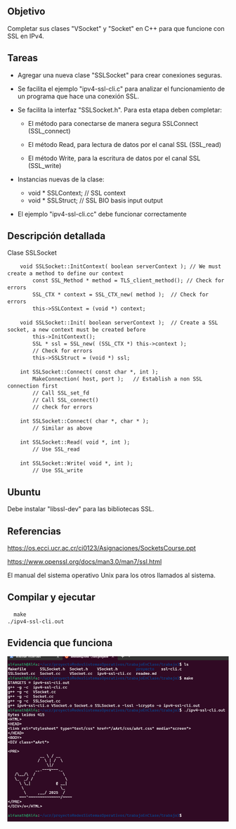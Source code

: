 ## Objetivo

Completar sus clases "VSocket" y "Socket" en C++ para que funcione con SSL en IPv4.


## Tareas

- Agregar una nueva clase "SSLSocket" para crear conexiones seguras.

- Se facilita el ejemplo "ipv4-ssl-cli.c" para analizar el funcionamiento de un programa que hace una conexión SSL.

- Se facilita la interfaz "SSLSocket.h".  Para esta etapa deben completar:
    
    - El método para conectarse de manera segura SSLConnect (SSL_connect)

    - El método Read, para lectura de datos por el canal SSL (SSL_read)

    - El método Write, para la escritura de datos por el canal SSL (SSL_write)

- Instancias nuevas de la clase:

    - void * SSLContext;	// SSL context
    - void * SSLStruct;	// SSL BIO basis input output

- El ejemplo "ipv4-ssl-cli.cc" debe funcionar correctamente


## Descripción detallada

Clase SSLSocket

        void SSLSocket::InitContext( boolean serverContext ); // We must create a method to define our context
            const SSL_Method * method = TLS_client_method(); // Check for errors
            SSL_CTX * context = SSL_CTX_new( method );  // Check for errors
            this->SSLContext = (void *) context;

        void SSLSocket::Init( boolean serverContext );	// Create a SSL socket, a new context must be created before
            this->InitContext();
            SSL * ssl = SSL_new( (SSL_CTX *) this->context );
            // Check for errors
            this->SSLStruct = (void *) ssl;

        int SSLSocket::Connect( const char *, int );
            MakeConnection( host, port );	// Establish a non SSL connection first
            // Call SSL_set_fd
            // Call SSL_connect()
            // check for errors

        int SSLSocket::Connect( char *, char * );
            // Similar as above

        int SSLSocket::Read( void *, int );
            // Use SSL_read

        int SSLSocket::Write( void *, int );
            // Use SSL_write  
    

## Ubuntu

Debe instalar "libssl-dev" para las bibliotecas SSL.

	
## Referencias

https://os.ecci.ucr.ac.cr/ci0123/Asignaciones/SocketsCourse.ppt

https://www.openssl.org/docs/man3.0/man7/ssl.html

El manual del sistema operativo Unix para los otros llamados al sistema.


## Compilar y ejecutar

      make
    ./ipv4-ssl-cli.out


## Evidencia que funciona

![Evidencia](evidenciaSSLIPv4.png)